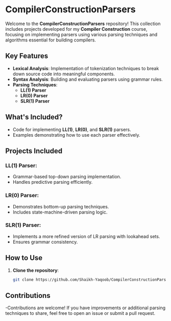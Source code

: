 # **CompilerConstructionParsers**

Welcome to the **CompilerConstructionParsers** repository! This collection includes projects developed for my **Compiler Construction** course, focusing on implementing parsers using various parsing techniques and algorithms essential for building compilers.

## **Key Features**

- **Lexical Analysis**: Implementation of tokenization techniques to break down source code into meaningful components.
- **Syntax Analysis**: Building and evaluating parsers using grammar rules.
- **Parsing Techniques**:
  - **LL(1) Parser**
  - **LR(0) Parser**
  - **SLR(1) Parser**

## **What's Included?**

- Code for implementing **LL(1)**, **LR(0)**, and **SLR(1)** parsers.
- Examples demonstrating how to use each parser effectively.

## **Projects Included**

### **LL(1) Parser**:
- Grammar-based top-down parsing implementation.
- Handles predictive parsing efficiently.

### **LR(0) Parser**:
- Demonstrates bottom-up parsing techniques.
- Includes state-machine-driven parsing logic.

### **SLR(1) Parser**:
- Implements a more refined version of LR parsing with lookahead sets.
- Ensures grammar consistency.

## **How to Use**

1. **Clone the repository**:
   ```bash
   git clone https://github.com/Shaikh-Yaqoob/CompilerConstructionParsers.git

## **Contributions**
-Contributions are welcome! If you have improvements or additional parsing techniques to share, feel free to open an issue or submit a pull request.
